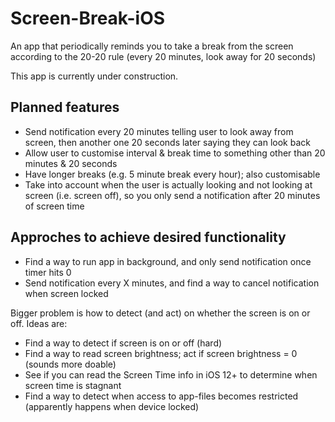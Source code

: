 # Screen-Break-iOS
An app that periodically reminds you to take a break from the screen according to the 20-20 rule (every 20 minutes, look away for 20 seconds)

This app is currently under construction.

## Planned features
- Send notification every 20 minutes telling user to look away from screen, then another one 20 seconds later saying they can look back
- Allow user to customise interval & break time to something other than 20 minutes & 20 seconds
- Have longer breaks (e.g. 5 minute break every hour); also customisable 
- Take into account when the user is actually looking and not looking at screen (i.e. screen off), so you only send a notification after 20 minutes of screen time

## Approches to achieve desired functionality
- Find a way to run app in background, and only send notification once timer hits 0
- Send notification every X minutes, and find a way to cancel notification when screen locked
 
Bigger problem is how to detect (and act) on whether the screen is on or off. Ideas are:
- Find a way to detect if screen is on or off (hard)
- Find a way to read screen brightness; act if screen brightness = 0 (sounds more doable)
- See if you can read the Screen Time info in iOS 12+ to determine when screen time is stagnant
- Find a way to detect when access to app-files becomes restricted (apparently happens when device locked)
